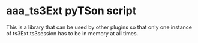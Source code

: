 # aaa_ts3Ext pyTSon script

This is a library that can be used by other plugins so that only one instance of ts3Ext.ts3session has to be in memory at all times.